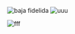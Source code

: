 ![baja fidelida](https://scontent-scl1-1.xx.fbcdn.net/v/t1.15752-9/35414586_1664402746946537_8458338297289113600_n.png?_nc_cat=0&oh=de2829adef2812cd4b833fb99a7bdb7e&oe=5BA236E2)
![uuu](https://scontent-scl1-1.xx.fbcdn.net/v/t1.15752-9/35358416_1664421110278034_9073412235807686656_n.jpg?_nc_cat=0&oh=33c342d2757b996c957ba22de167486e&oe=5BB0755C)

![fff](https://scontent-scl1-1.xx.fbcdn.net/v/t1.15752-9/35268967_1664423920277753_1808818767971483648_n.jpg?_nc_cat=0&oh=33c342d2757b996c957ba22de167486e&oe=5BB0755C)
